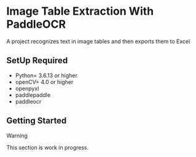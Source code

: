 # Image Table Extraction With PaddleOCR
A project recognizes text in image tables and then exports them to Excel
## SetUp Required
* Python= 3.6.13 or higher
* openCV= 4.0 or higher
* openpyxl
* paddlepaddle
* paddleocr
## Getting Started
> [!WARNING]  
> This section is work in progress.
